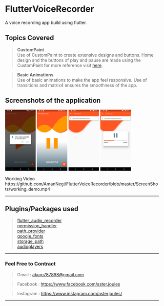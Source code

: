 # FlutterVoiceRecorder
A voice recording app build using flutter.


## Topics Covered

> **CustomPaint**<br/>
 Use of CustomPaint to create extensive designs and buttons. Home design and the buttons of play and pause are made using the CustomPaint for more reference visit [here](https://github.com/AmanNegi/FlutterVoiceRecorder/tree/master/lib/Painters).

> **Basic Animations**<br/>
Use of basic animations to make the app feel responsive. Use of transitions and matrix4 ensures the smoothness of the app.


## Screenshots of the application
<p float="left">
  <img src="https://github.com/AmanNegi/FlutterVoiceRecorder/blob/master/ScreenShots/permit.png" width="100" />
  <img src="https://github.com/AmanNegi/FlutterVoiceRecorder/blob/master/ScreenShots/recording.png" width="100" /> 
  <img src="https://github.com/AmanNegi/FlutterVoiceRecorder/blob/master/ScreenShots/audio_list.png" width="100" />
  <img src="https://github.com/AmanNegi/FlutterVoiceRecorder/blob/master/ScreenShots/playing.png" width="100"/>
</p>
Working Video https://github.com/AmanNegi/FlutterVoiceRecorder/blob/master/ScreenShots/working_demo.mp4

____________________________________________________________________

## Plugins/Packages used
>[flutter_audio_recorder](https://pub.dev/packages/flutter_audio_recorder)<br/>
>[permission_handler](https://pub.dev/packages/permission_handler)<br/>
>[path_provider](https://pub.dev/packages/path_provider)<br/>
>[google_fonts](https://pub.dev/packages/google_fonts)<br/>
>[storage_path](https://pub.dev/packages/storage_path)<br/>
>[audioplayers](https://pub.dev/packages/audioplayers)<br/>

____________________________________________________________________

### Feel Free to Contract

>Gmail : akuro787898@gmail.com

>Facebook : https://www.facebook.com/aster.joules

>Instagram : https://www.instagram.com/asterjoules/

---------------

